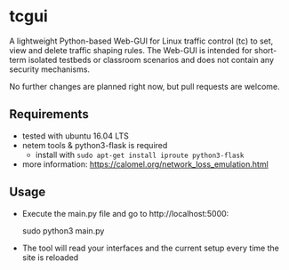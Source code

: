 # tcgui

A lightweight Python-based Web-GUI for Linux traffic control (tc) to set, view and delete traffic shaping rules. The Web-GUI is intended for short-term isolated testbeds or classroom scenarios and does not contain any security mechanisms.

No further changes are planned right now, but pull requests are welcome.

## Requirements

- tested with ubuntu 16.04 LTS
- netem tools & python3-flask is required
    - install with `sudo apt-get install iproute python3-flask`
- more information: https://calomel.org/network_loss_emulation.html

## Usage

- Execute the main.py file and go to http://localhost:5000:
    
    sudo python3 main.py

- The tool will read your interfaces and the current setup every time the site is reloaded
